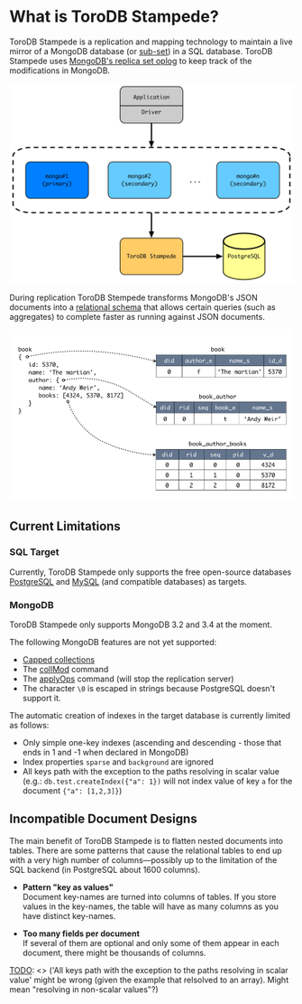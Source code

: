 <h1>What is ToroDB Stampede?</h1>

ToroDB Stampede is a replication and mapping technology to maintain a live mirror of a MongoDB database (or [sub-set](configuration/filtered-replication.md)) in a SQL database. ToroDB Stampede uses [MongoDB's replica set oplog](https://docs.mongodb.com/manual/core/replica-set-oplog/) to keep track of the modifications in MongoDB.


![ToroDB Stampede Structure](images/toro_stampede_structure.jpg)

During replication ToroDB Stempede transforms MongoDB's JSON documents into a [relational schema](relational-schema) that allows certain queries (such as aggregates) to complete faster as running against JSON documents.

![Mapping example](images/toro_stampede_mapping.jpg)


## Current Limitations

### SQL Target

Currently, ToroDB Stampede only supports the free open-source databases [PostgreSQL](https://www.postgresql.org/) and [MySQL](https://www.mysql.com/) (and compatible databases) as targets.

### MongoDB

ToroDB Stampede only supports MongoDB 3.2 and 3.4 at the moment.

The following MongoDB features are not yet supported:

* [Capped collections](https://docs.mongodb.com/manual/core/capped-collections/)
* The [collMod](https://docs.mongodb.com/manual/reference/command/collMod/) command
* The [applyOps](https://docs.mongodb.com/manual/reference/command/applyOps/) command (will stop the replication server)
* The character `\0` is escaped in strings because PostgreSQL doesn't support it.

The automatic creation of indexes in the target database is currently limited as follows:

* Only simple one-key indexes (ascending and descending - those that ends in 1 and -1 when declared in MongoDB)
* Index properties `sparse` and `background` are ignored
* All keys path with the exception to the paths resolving in scalar value (e.g.: `db.test.createIndex({"a": 1})` will not index value of key `a` for the document `{"a": [1,2,3]}`)

## Incompatible Document Designs

The main benefit of ToroDB Stampede is to flatten nested documents into tables. There are some patterns that cause the relational tables to end up with a very high number of columns—possibly up to the limitation of the SQL backend (in PostgreSQL about 1600 columns).

* **Pattern "key as values"**  
  Document key-names are turned into columns of tables. If you store values in the key-names, the table will have as many columns as you have distinct key-names.

* **Too many fields per document**  
  If several of them are optional and only some of them appear in each document, there might be thousands of columns.

[TODO]: <> ('All keys path with the exception to the paths resolving in scalar value' might be wrong (given the example that relsolved to an array). Might mean "resolving in non-scalar values"?)

[TODO]: <> (Which PostreSQL version is required?)

[TODO]: <> (Which MySQL version is required?)

[TODO]: <> (not supported types, we need a list)

[Versions]: <> (this section doesn't make any sense currently)

[Documentation conventions]: <> (we have no time right now for this section)
